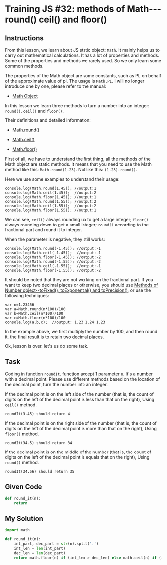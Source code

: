 # Training JS #32: methods of Math---round() ceil() and floor()

## Instructions

From this lesson, we learn about JS static object: `Math`. It mainly helps us to carry out mathematical calculations. It has a lot of properties and methods. Some of the properties and methods we rarely used. So we only learn some common methods.

The properties of the Math object are some constants, such as PI, on behalf of the approximate value of pi. The usage is `Math.PI`. I will no longer introduce one by one, please refer to the manual:

- [Math Object](https://developer.mozilla.org/en-US/docs/Web/JavaScript/Reference/Global_Objects/Math)

In this lesson we learn three methods to turn a number into an integer: `round()`, `ceil()` and `floor()`.

Their definitions and detailed information:

- [Math.round()](https://developer.mozilla.org/en-US/docs/Web/JavaScript/Reference/Global_Objects/Math/round)

- [Math.ceil()](https://developer.mozilla.org/en-US/docs/Web/JavaScript/Reference/Global_Objects/Math/ceil)

- [Math.floor()](https://developer.mozilla.org/en-US/docs/Web/JavaScript/Reference/Global_Objects/Math/floor)

First of all, we have to understand the first thing, all the methods of the Math object are static methods. It means that you need to use the Math method like this: `Math.round(1.23)`. Not like this: `(1.23).round()`.

Here we use some examples to understand their usage:

```
console.log(Math.round(1.45)); //output:1
console.log(Math.ceil(1.45));  //output:2
console.log(Math.floor(1.45)); //output:1
console.log(Math.round(1.55)); //output:2
console.log(Math.ceil(1.55));  //output:2
console.log(Math.floor(1.55)); //output:1
```

We can see, `ceil()` always rounding up to get a large integer; `floor()` always rounding down to get a small integer; `round()` according to the fractional part and round it to integer.

When the parameter is negative, they still works:

```
console.log(Math.round(-1.45)); //output:-1
console.log(Math.ceil(-1.45));  //output:-1
console.log(Math.floor(-1.45)); //output:-2
console.log(Math.round(-1.55)); //output:-2
console.log(Math.ceil(-1.55));  //output:-1
console.log(Math.floor(-1.55)); //output:-2
```

It should be noted that they are not working on the fractional part. If you want to keep two decimal places or otherwise, you should use [Methods of Number object--toFixed(), toExponential() and toPrecision()](http://www.codewars.com/kata/57256064856584bc47000611), or use the following techniques:

```
var n=1.23456
var a=Math.round(n*100)/100
var b=Math.ceil(n*100)/100
var c=Math.floor(n*100)/100
console.log(a,b,c);  //output: 1.23 1.24 1.23
```

In the example above, we first multiply the number by 100, and then round it. the final result is to retain two decimal places.

Ok, lesson is over. let's us do some task.

## Task

Coding in function `roundIt`. function accept 1 parameter `n`. It's a number with a decimal point. Please use different methods based on the location of the decimal point, turn the number into an integer.

If the decimal point is on the left side of the number (that is, the count of digits on the left of the decimal point is less than that on the right), Using `ceil()` method.

```
roundIt(3.45) should return 4
```

If the decimal point is on the right side of the number (that is, the count of digits on the left of the decimal point is more than that on the right), Using `floor()` method.

```
roundIt(34.5) should return 34
```

If the decimal point is on the middle of the number (that is, the count of digits on the left of the decimal point is equals that on the right), Using `round()` method.

```
roundIt(34.56) should return 35
```

## Given Code
```python
def round_it(n):
    return
```

## My Solution
```python
import math

def round_it(n):
    int_part, dec_part = str(n).split('.')
    int_len = len(int_part)  
    dec_len = len(dec_part)
    return math.floor(n) if (int_len > dec_len) else math.ceil(n) if (int_len < dec_len) else round(n)
```
